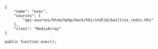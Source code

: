 ``` yamlmeta
{
    "name": "exec",
    "sources": [
        "api-sources/hhvm/hphp/hack/hhi/stdlib/builtins_redis.hhi"
    ],
    "class": "RedisArray"
}
```




``` Hack
public function exec();
```
<!-- HHAPIDOC -->
